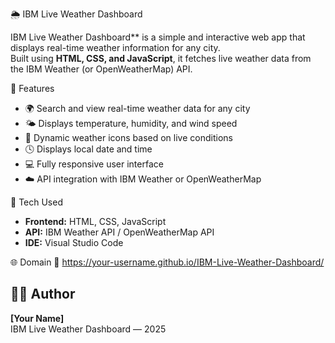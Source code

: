  🌦️ IBM Live Weather Dashboard

IBM Live Weather Dashboard** is a simple and interactive web app that displays real-time weather information for any city.  
Built using **HTML, CSS, and JavaScript**, it fetches live weather data from the IBM Weather (or OpenWeatherMap) API.

 🚀 Features
- 🌍 Search and view real-time weather data for any city  
- 🌤️ Displays temperature, humidity, and wind speed  
- 🌈 Dynamic weather icons based on live conditions  
- 🕓 Displays local date and time  
- 💻 Fully responsive user interface  
- ☁️ API integration with IBM Weather or OpenWeatherMap  

 🧰 Tech Used
- **Frontend:** HTML, CSS, JavaScript  
- **API:** IBM Weather API / OpenWeatherMap API  
- **IDE:** Visual Studio Code  

 🌐 Domain
🔗 https://your-username.github.io/IBM-Live-Weather-Dashboard/

## 👩‍💻 Author
**[Your Name]**  
IBM Live Weather Dashboard — 2025
